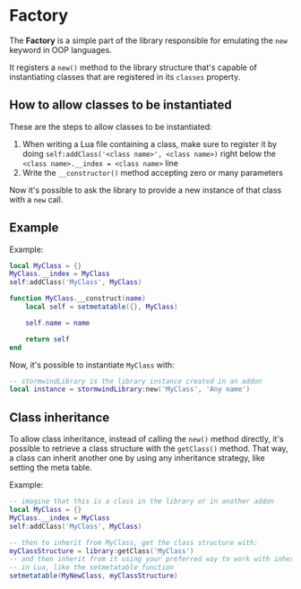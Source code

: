 # Factory

The **Factory** is a simple part of the library responsible for emulating the `new` keyword in OOP languages.

It registers a `new()` method to the library structure that's capable of instantiating classes
that are registered in its `classes` property.

## How to allow classes to be instantiated

These are the steps to allow classes to be instantiated:

1. When writing a Lua file containing a class, make sure to register it by doing
`self:addClass('<class name>', <class name>)` right below the `<class name>.__index = <class name>`
line
1. Write the `__constructor()` method accepting zero or many parameters

Now it's possible to ask the library to provide a new instance of that class with a `new` call.

## Example

Example:

```lua
local MyClass = {}
MyClass.__index = MyClass
self:addClass('MyClass', MyClass)

function MyClass.__construct(name)
    local self = setmetatable({}, MyClass)

    self.name = name

    return self
end
```

Now, it's possible to instantiate `MyClass` with:

```lua
-- stormwindLibrary is the library instance created in an addon
local instance = stormwindLibrary:new('MyClass', 'Any name')
```

## Class inheritance

To allow class inheritance, instead of calling the `new()` method directly, 
it's possible to retrieve a class structure with the `getClass()` method. That
way, a class can inherit another one by using any inheritance strategy, like setting the meta table.

Example:

```lua
-- imagine that this is a class in the library or in another addon
local MyClass = {}
MyClass.__index = MyClass
self:addClass('MyClass', MyClass)

-- then to inherit from MyClass, get the class structure with:
myClassStructure = library:getClass('MyClass')
-- and then inherit from it using your preferred way to work with inheritance
-- in Lua, like the setmetatable function
setmetatable(MyNewClass, myClassStructure)
```